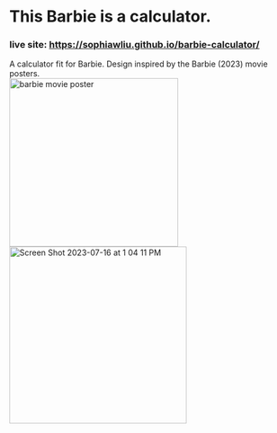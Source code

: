 # This Barbie is a calculator.
### live site: https://sophiawliu.github.io/barbie-calculator/
A calculator fit for Barbie. Design inspired by the Barbie (2023) movie posters.  
<img height="300" alt="barbie movie poster" src="https://github.com/sophiawliu/barbie-calculator/assets/122403050/66d86f26-f256-4ce1-9a11-b4c1b59a9e1a">
<img width="315" alt="Screen Shot 2023-07-16 at 1 04 11 PM" src="https://github.com/sophiawliu/barbie-calculator/assets/122403050/778f80b8-4acd-4e86-84e4-2beb38275505">
